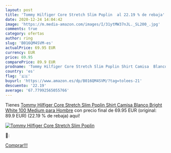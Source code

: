 ```yaml
---
layout: post
title: 'Tommy Hilfiger Core Stretch Slim Poplin  al 22.19 % de rebaja'
date: 2020-12-24 14:04:42
image: 'https://m.media-amazon.com/images/I/31ytMW37nJL._SL200_.jpg'
comments: true
category: ofertas
author: ring
slug: 'B016QM4SVM-es'
actualPrice: 69.95 EUR
currency: EUR
price: 69.95
comparePrice: 89.9 EUR
prodname: 'Tommy Hilfiger Core Stretch Slim Poplin Shirt Camisa  Blanco  Bright White 100   Medium para Hombre'
country: 'es'
flag: '🇪🇸'
buyurl: 'https://www.amazon.es/dp/B016QM4SVM/?tag=tolees-21'
descuento: '22.19'
average: '67.77992565055766'
---
```


Tienes [Tommy Hilfiger Core Stretch Slim Poplin Shirt Camisa  Blanco  Bright White 100   Medium para Hombre](https://www.amazon.es/dp/B016QM4SVM/?tag=tolees-21) con precio final de  69.95 EUR (original: 89.9 EUR) (22.19 %  de rebaja) aqui!

[![Tommy Hilfiger Core Stretch Slim Poplin ](https://m.media-amazon.com/images/I/31ytMW37nJL._SL200_.jpg)](https://www.amazon.es/dp/B016QM4SVM/?tag=tolees-21)

🔎:


[Comprar!!!](https://www.amazon.es/dp/B016QM4SVM/?tag=tolees-21)
